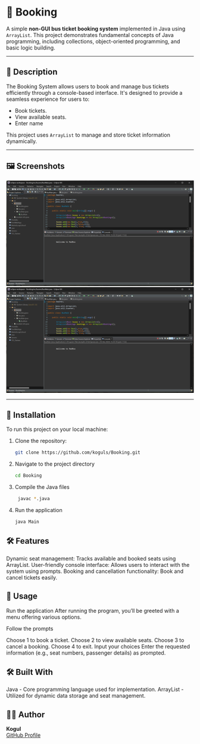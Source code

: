 # 🚌 Booking

A simple **non-GUI bus ticket booking system** implemented in Java using `ArrayList`. This project demonstrates fundamental concepts of Java programming, including collections, object-oriented programming, and basic logic building.

---

## 📜 Description

The Booking System allows users to book and manage bus tickets efficiently through a console-based interface. It's designed to provide a seamless experience for users to:

- Book tickets.
- View available seats.
- Enter name 

This project uses `ArrayList` to manage and store ticket information dynamically.

---

## 🖼️ Screenshots

![Console Screenshot](https://github.com/koguls/Booking/blob/b423d24924f8ce99725da61c3600ad311638cd47/Booking/src/Screenshot%202024-12-10%20153927.png)
![Console Screenshot](https://github.com/koguls/Booking/blob/b423d24924f8ce99725da61c3600ad311638cd47/Booking/src/Screenshot%202024-12-10%20153927.png)

---

## 🔧 Installation

To run this project on your local machine:

1. Clone the repository:
   ```bash
   git clone https://github.com/koguls/Booking.git
2. Navigate to the project directory
   ```bash
   cd Booking
3. Compile the Java files
   ```bash
    javac *.java
4. Run the application
    ```bash
    java Main
## 🛠️ Features
Dynamic seat management: Tracks available and booked seats using ArrayList.
User-friendly console interface: Allows users to interact with the system using prompts.
Booking and cancellation functionality: Book and cancel tickets easily.

## 🚀 Usage
Run the application
After running the program, you’ll be greeted with a menu offering various options.

Follow the prompts

Choose 1 to book a ticket.
Choose 2 to view available seats.
Choose 3 to cancel a booking.
Choose 4 to exit.
Input your choices
Enter the requested information (e.g., seat numbers, passenger details) as prompted.

## 🛠️ Built With
 Java - Core programming language used for implementation.
 ArrayList - Utilized for dynamic data storage and seat management.


## 🙋‍♂️ Author

**Kogul**  
[GitHub Profile](https://github.com/koguls)


